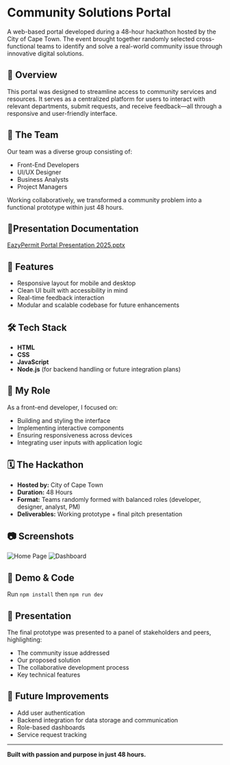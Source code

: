 # Community Solutions Portal

A web-based portal developed during a 48-hour hackathon hosted by the City of Cape Town. The event brought together randomly selected cross-functional teams to identify and solve a real-world community issue through innovative digital solutions.

## 🧠 Overview

This portal was designed to streamline access to community services and resources. It serves as a centralized platform for users to interact with relevant departments, submit requests, and receive feedback—all through a responsive and user-friendly interface.

## 👥 The Team

Our team was a diverse group consisting of:
- Front-End Developers
- UI/UX Designer
- Business Analysts
- Project Managers
  
Working collaboratively, we transformed a community problem into a functional prototype within just 48 hours.

## 📃Presentation Documentation
[EazyPermit Portal Presentation 2025.pptx](https://github.com/user-attachments/files/20834007/EazyPermit.Portal.Presentation.2025.pptx)

## 🚀 Features

- Responsive layout for mobile and desktop
- Clean UI built with accessibility in mind
- Real-time feedback interaction
- Modular and scalable codebase 
for future enhancements

## 🛠️ Tech Stack

- **HTML**
- **CSS**
- **JavaScript**
- **Node.js** (for backend handling or future integration plans)

## 🧩 My Role

As a front-end developer, I focused on:
- Building and styling the interface
- Implementing interactive components
- Ensuring responsiveness across devices
- Integrating user inputs with application logic

## 🗓️ The Hackathon

- **Hosted by:** City of Cape Town
- **Duration:** 48 Hours
- **Format:** Teams randomly formed with balanced roles (developer, designer, analyst, PM)
- **Deliverables:** Working prototype + final pitch presentation

## 📷 Screenshots
![Home Page](https://github.com/user-attachments/assets/6f5650ae-5493-4ad3-87d2-c5771980bc93)
![Dashboard](https://github.com/user-attachments/assets/7474b4c0-ac36-42e0-904f-08b688871b58)

## 🔗 Demo & Code

Run ```npm install```
then ```npm run dev```
## 📢 Presentation

The final prototype was presented to a panel of stakeholders and peers, highlighting:
- The community issue addressed
- Our proposed solution
- The collaborative development process
- Key technical features

## 📌 Future Improvements

- Add user authentication
- Backend integration for data storage and communication
- Role-based dashboards
- Service request tracking

---

**Built with passion and purpose in just 48 hours.**
